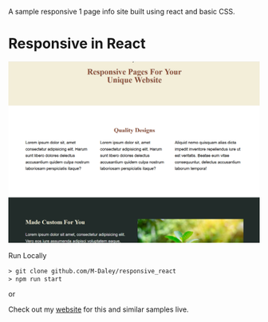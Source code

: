 A sample responsive 1 page info site built using react and basic CSS.

# Responsive in React

![](./assets/readME_Image.png)

Run Locally
```
> git clone github.com/M-Daley/responsive_react
> npm run start
```

or

Check out my [website](www.mdaley.dev) for this and similar samples live.